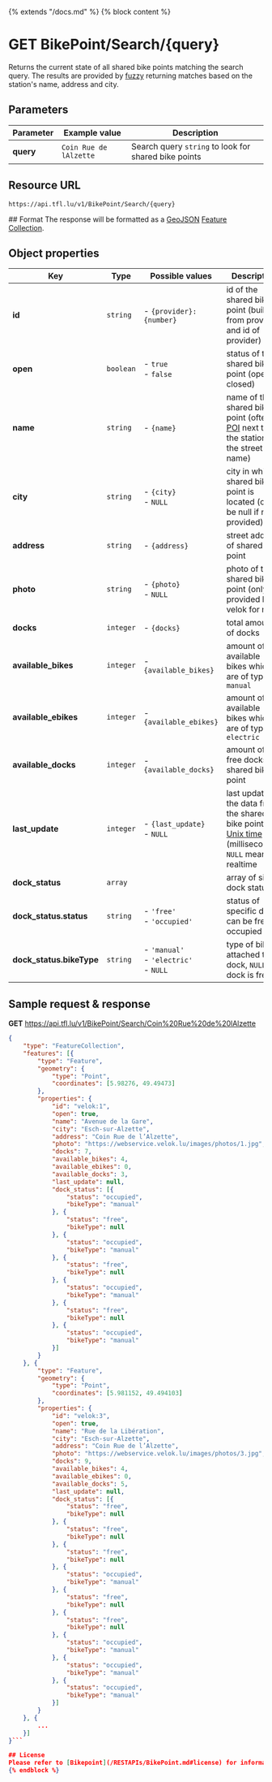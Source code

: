 {% extends "/docs.md" %}
{% block content %}
# GET BikePoint/Search/{query}
Returns the current state of all shared bike points matching the search query. The results are provided by [fuzzy](https://www.npmjs.com/package/fuzzy) returning matches based on the station's name, address and city.

## Parameters
| Parameter         | Example value                   | Description |
| ----------------- | ------------------------------- | ----------- |
| **query** | `Coin Rue de lAlzette` | Search query `string` to look for shared bike points |

## Resource URL
    https://api.tfl.lu/v1/BikePoint/Search/{query}

## Format
The response will be formatted as a [GeoJSON](https://en.wikipedia.org/wiki/GeoJSON) [Feature Collection](http://geojson.org/geojson-spec.html#feature-collection-objects).

## Object properties
| Key                       | Type          | Possible values                                | Description |
| -------------             | ------------- | ---------------------------------------------- | --- |
| **id**                    | `string`      | <nobr>- `{provider}:{number}`</nobr>           | id of the shared bike point (built from provider and id of provider) |
| **open**                  | `boolean`     | - `true`<br />- `false`                        | status of the shared bike point (open or closed) |
| **name**                  | `string`      | - `{name}`                                     | name of the shared bike point (often a [POI](https://en.wikipedia.org/wiki/Point_of_interest) next to the station or the street name) |
| **city**                  | `string`      | - `{city}`<br />- `NULL`                       | city in which shared bike point is located (can be null if not provided) |
| **address**               | `string`      | - `{address}`                                  | street address of shared bike point |
| **photo**                 | `string`      | - `{photo}`<br />- `NULL`                      | photo of the shared bike point (only provided by velok for now) |
| **docks**                 | `integer`     | - `{docks}`                                    | total amount of docks |
| **available_bikes**       | `integer`     | - `{available_bikes}`                          | amount of available bikes which are of type `manual` |
| **available_ebikes**      | `integer`     | - `{available_ebikes}`                         | amount of available bikes which are of type `electric` |
| **available_docks**       | `integer`     | - `{available_docks}`                          | amount of free docks at shared bike point |
| **last_update**           | `integer`     | - `{last_update}`<br />- `NULL`                | last update of the data from the shared bike point in [Unix time](https://en.wikipedia.org/wiki/Unix_time) (milliseconds), `NULL` means realtime |
| **dock_status**           | `array`       |                                                | array of single dock statuses |
| **dock_status.status**    | `string`      | - `'free'`<br />- `'occupied'`                 | status of specific dock, can be free or occupied |
| **dock_status.bikeType**  | `string`      | - `'manual'`<br />- `'electric'`<br />- `NULL` | type of bike attached to dock, `NULL` if dock is free |

## Sample request & response
**GET** https://api.tfl.lu/v1/BikePoint/Search/Coin%20Rue%20de%20lAlzette
```json
{
	"type": "FeatureCollection",
	"features": [{
		"type": "Feature",
		"geometry": {
			"type": "Point",
			"coordinates": [5.98276, 49.49473]
		},
		"properties": {
			"id": "velok:1",
			"open": true,
			"name": "Avenue de la Gare",
			"city": "Esch-sur-Alzette",
			"address": "Coin Rue de l’Alzette",
			"photo": "https://webservice.velok.lu/images/photos/1.jpg",
			"docks": 7,
			"available_bikes": 4,
			"available_ebikes": 0,
			"available_docks": 3,
			"last_update": null,
			"dock_status": [{
				"status": "occupied",
				"bikeType": "manual"
			}, {
				"status": "free",
				"bikeType": null
			}, {
				"status": "occupied",
				"bikeType": "manual"
			}, {
				"status": "free",
				"bikeType": null
			}, {
				"status": "occupied",
				"bikeType": "manual"
			}, {
				"status": "free",
				"bikeType": null
			}, {
				"status": "occupied",
				"bikeType": "manual"
			}]
		}
	}, {
		"type": "Feature",
		"geometry": {
			"type": "Point",
			"coordinates": [5.981152, 49.494103]
		},
		"properties": {
			"id": "velok:3",
			"open": true,
			"name": "Rue de la Libération",
			"city": "Esch-sur-Alzette",
			"address": "Coin Rue de l’Alzette",
			"photo": "https://webservice.velok.lu/images/photos/3.jpg",
			"docks": 9,
			"available_bikes": 4,
			"available_ebikes": 0,
			"available_docks": 5,
			"last_update": null,
			"dock_status": [{
				"status": "free",
				"bikeType": null
			}, {
				"status": "free",
				"bikeType": null
			}, {
				"status": "free",
				"bikeType": null
			}, {
				"status": "occupied",
				"bikeType": "manual"
			}, {
				"status": "free",
				"bikeType": null
			}, {
				"status": "free",
				"bikeType": null
			}, {
				"status": "occupied",
				"bikeType": "manual"
			}, {
				"status": "occupied",
				"bikeType": "manual"
			}, {
				"status": "occupied",
				"bikeType": "manual"
			}]
		}
	}, {
        ...
    }]
}```

## License
Please refer to [Bikepoint](/RESTAPIs/BikePoint.md#license) for information about the shared bike point data licensing.
{% endblock %}
